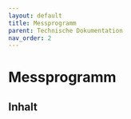 ```yaml
---
layout: default
title: Messprogramm
parent: Technische Dokumentation
nav_order: 2
---
```


# Messprogramm

## Inhalt